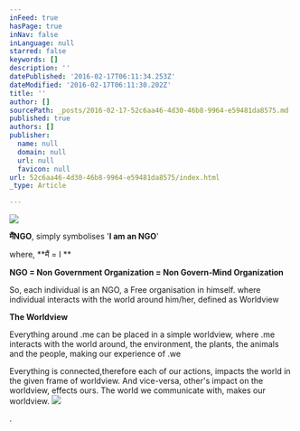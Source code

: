 ```yaml
---
inFeed: true
hasPage: true
inNav: false
inLanguage: null
starred: false
keywords: []
description: ''
datePublished: '2016-02-17T06:11:34.253Z'
dateModified: '2016-02-17T06:11:30.202Z'
title: ''
author: []
sourcePath: _posts/2016-02-17-52c6aa46-4d30-46b8-9964-e59481da8575.md
published: true
authors: []
publisher:
  name: null
  domain: null
  url: null
  favicon: null
url: 52c6aa46-4d30-46b8-9964-e59481da8575/index.html
_type: Article

---
```

![](https://the-grid-user-content.s3-us-west-2.amazonaws.com/c11e53fa-e085-47d7-a71d-070c18662d2e.png)

**मैंNGO**, simply symbolises '**I am an NGO**'  

where, **मैं = I **

**NGO = Non Government Organization = Non Govern-Mind Organization**

So, each individual is an NGO, a Free organisation in himself. where individual interacts with the world around him/her, defined as Worldview

**The Worldview**

Everything around .me can be placed in a
simple worldview, where .me interacts with the world around, the environment,
the plants, the animals and the people, making our experience of .we

Everything is connected,therefore each
of our actions, impacts the world in the given frame of worldview. And vice-versa,
other's impact on the worldview, effects ours. The world we communicate with, makes our worldview.
![](https://the-grid-user-content.s3-us-west-2.amazonaws.com/afaebba5-cbb6-40f2-a5a2-82ae7de59daf.png)

.